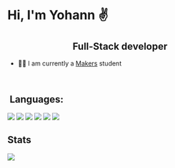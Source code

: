 <h1>Hi, I'm Yohann ✌️</h1>
<h2 align ="center">Full-Stack developer</h2>

- 👨‍💻 I am currently a <a href="https://makers.tech/">Makers</a> student
<br>
<h2> Languages:</h2>

![](https://img.shields.io/badge/Code-Ruby-informational?style=flat&logo=ruby&logoColor=white&color=2bbc8a)
![](https://img.shields.io/badge/Code-Html5-informational?style=flat&logo=html5&logoColor=white&color=2bbc8a)
![](https://img.shields.io/badge/Code-Css3-informational?style=flat&logo=css3&logoColor=white&color=2bbc8a)
![](https://img.shields.io/badge/Code-Postgresql-informational?style=flat&logo=postgresql&logoColor=white&color=2bbc8a)
![](https://img.shields.io/badge/Tool-Git-informational?style=flat&logo=git&logoColor=white&color=2bbc8a)
![](https://img.shields.io/badge/Tool-Sinatra-informational?style=flat&logo=sinatra&logoColor=white&color=2bbc8a)

<h2>Stats</h2>

<img src="https://github-readme-stats.vercel.app/api?username=YohannTisserand&theme=gotham&show_icons=true" />
